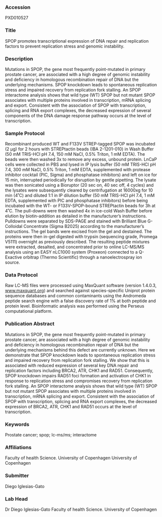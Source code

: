 ### Accession
PXD010527

### Title
SPOP promotes transcriptional expression of DNA repair and replication factors to prevent replication stress and genomic instability.

### Description
Mutations in SPOP, the gene most frequently point-mutated in primary prostate cancer, are associated with a high degree of genomic instability and deficiency in homologous recombination repair of DNA but the underlying mechanisms. SPOP knockdown leads to spontaneous replication stress and impaired recovery from replication fork stalling. An SPOP interactome analysis shows that wild type (WT) SPOP but not mutant SPOP associates with multiple proteins involved in transcription, mRNA splicing and export. Consistent with the association of SPOP with transcription, splicing and RNA export complexes, the decreased expression of several components of the DNA damage response pathway occurs at the level of transcription.

### Sample Protocol
Recombinant produced WT and F133V STREP-tagged SPOP was incubated (2 µg) for 2 hours with STREPtactin beads (IBA 2-1201-010) in Wash Buffer (50 mM TRIS-HCl pH 7.4, 150 mM NaCl, 0.5% Triton, 1 mM EDTA). The beads were then washed 3x to remove any excess, unbound protein. LnCaP cells were collected in PBS and lysed in IP lysis buffer (50 mM TRIS-HCl pH 7.4, 300 mM NaCl, 0.5% Triton, 1 mM EDTA, supplemented with protease inhibitor cocktail (PIC, Sigma) and phosphatase inhibitors) and left on ice for 15 min, interrupted periodically for disruption by gentle pipetting. The lysate was then sonicated using a Bioruptor (20 sec on, 40 sec off, 4 cycles) and the lysates were subsequently cleared by centrifugation at 16000xg for 10 min (4˚C) and diluted 1:1 in IP dilution buffer (50 mM TRIS-HCl pH 7.4, 1 mM EDTA, supplemented with PIC and phosphatase inhibitors) before being incubated with the WT- or F133V-SPOP-bound STREPtactin beads for 3h at 4˚C. The pull-downs were then washed 4x in ice-cold Wash Buffer before elution by biotin-addition as detailed in the manufacturer’s instructions. Pulldowns were separated by SDS-PAGE and stained with Brilliant Blue G-Colloidal Concentrate (Sigma B2025) according to the manufacturer’s instructions. The gel bands were excised from the gel and destained. The proteins were then in-gel digested with trypsin (sequencing grade, Promega V5111) overnight as previously described. The resulting peptide mixtures were extracted, desalted, and concentrated prior to online LC-MS/MS analysis using an EASY nLC1000 system (Proxeon) connected to a Q-Exactive orbitrap (Thermo Scientific) through a nanoelectrospray ion source.

### Data Protocol
Raw LC-MS files were processed using MaxQuant software (version 1.4.0.3, www.maxquant.org) and searched against species-specific Uniprot protein sequence databases and common contaminants using the Andromeda peptide search engine with a false discovery rate of 1% at both peptide and protein level. Bioinformatic analysis was performed using the Perseus computational platform.

### Publication Abstract
Mutations in SPOP, the gene most frequently point-mutated in primary prostate cancer, are associated with a high degree of genomic instability and deficiency in homologous recombination repair of DNA but the underlying mechanisms behind this defect are currently unknown. Here we demonstrate that SPOP knockdown leads to spontaneous replication stress and impaired recovery from replication fork stalling. We show that this is associated with reduced expression of several key DNA repair and replication factors including BRCA2, ATR, CHK1 and RAD51. Consequently, SPOP knockdown impairs RAD51 foci formation and activation of CHK1 in response to replication stress and compromises recovery from replication fork stalling. An SPOP interactome analysis shows that wild type (WT) SPOP but not mutant SPOP associates with multiple proteins involved in transcription, mRNA splicing and export. Consistent with the association of SPOP with transcription, splicing and RNA export complexes, the decreased expression of BRCA2, ATR, CHK1 and RAD51 occurs at the level of transcription.

### Keywords
Prostate cancer; spop; lc-ms/ms; interactome

### Affiliations
Faculty of health Science. University of Copenhagen
University of Copenhagen

### Submitter
Diego Iglesias-Gato

### Lab Head
Dr Diego Iglesias-Gato
Faculty of health Science. University of Copenhagen


